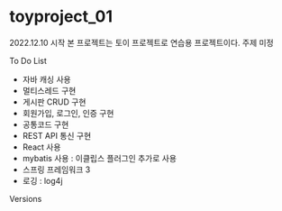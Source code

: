 # toyproject_01
2022.12.10 시작
본 프로젝트는 토이 프로젝트로 연습용 프로젝트이다.
주제 미정

To Do List
- 자바 캐싱 사용
- 멀티스레드 구현
- 게시판 CRUD 구현
- 회원가입, 로그인, 인증 구현
- 공통코드 구현
- REST API 통신 구현
- React 사용
- mybatis 사용
 : 이클립스 플러그인 추가로 사용
- 스프링 프레임워크 3 
- 로깅 : log4j


Versions
